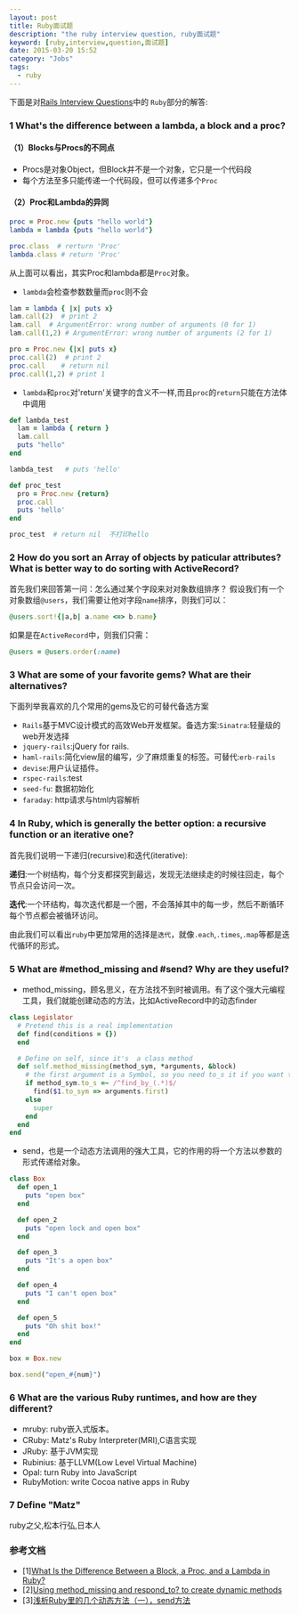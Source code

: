 ```yaml
---
layout: post
title: Ruby面试题
description: "the ruby interview question, ruby面试题"
keyword: [ruby,interview,question,面试题]
date: 2015-03-20 15:52
category: "Jobs"
tags:
  - ruby
---
```


下面是对[Rails Interview Questions](https://github.com/afeld/rails_interview_questions)中的
`Ruby`部分的解答:

### 1 What's the difference between a lambda, a block and a proc?
#### （1）Blocks与Procs的不同点
- Procs是对象Object，但Block并不是一个对象，它只是一个代码段
- 每个方法至多只能传递一个代码段，但可以传递多个`Proc`

#### （2）Proc和Lambda的异同

```ruby
proc = Proc.new {puts "hello world"}
lambda = lambda {puts "hello world"}

proc.class  # rerturn 'Proc'
lambda.class # return 'Proc'
```
从上面可以看出，其实Proc和lambda都是`Proc`对象。

- `lambda`会检查参数数量而`proc`则不会

```ruby
lam = lambda { |x| puts x}
lam.call(2)  # print 2
lam.call  # ArgumentError: wrong number of arguments (0 for 1)
lam.call(1,2) # ArgumentError: wrong number of arguments (2 for 1)

pro = Proc.new {|x| puts x}
proc.call(2)  # print 2
proc.call    # return nil
proc.call(1,2) # print 1
```

- `lambda`和`proc`对'return'关键字的含义不一样,而且`proc`的`return`只能在方法体中调用

```ruby
def lambda_test
  lam = lambda { return }
  lam.call
  puts "hello"
end

lambda_test   # puts 'hello'

def proc_test
  pro = Proc.new {return}
  proc.call
  puts 'hello'
end

proc_test  # return nil  不打印hello
```
### 2 How do you sort an Array of objects by paticular attributes? What is better way to do sorting with ActiveRecord?
首先我们来回答第一问：怎么通过某个字段来对对象数组排序？
假设我们有一个对象数组`@users`，我们需要让他对字段`name`排序，则我们可以：

```ruby
@users.sort!{|a,b| a.name <=> b.name}
```
如果是在`ActiveRecord`中，则我们只需：

```ruby
@users = @users.order(:name)
```

### 3 What are some of your favorite gems? What are their alternatives?
下面列举我喜欢的几个常用的gems及它的可替代备选方案

- `Rails`基于MVC设计模式的高效Web开发框架。备选方案:`Sinatra`:轻量级的web开发选择
- `jquery-rails`:jQuery for rails.
- `haml-rails`:简化view层的编写，少了麻烦重复的标签。可替代:`erb-rails`
- `devise`:用户认证插件。
- `rspec-rails`:test
- `seed-fu`: 数据初始化
- `faraday`: http请求与html内容解析

### 4 In Ruby, which is generally the better option: a recursive function or an iterative one?

首先我们说明一下递归(recursive)和迭代(iterative):

**递归**:一个树结构，每个分支都探究到最远，发现无法继续走的时候往回走，每个节点只会访问一次。

**迭代**:一个环结构，每次迭代都是一个圈，不会落掉其中的每一步，然后不断循环每个节点都会被循环访问。

由此我们可以看出`ruby`中更加常用的选择是`迭代`，就像`.each`,`.times`,`.map`等都是迭代循环的形式。

### 5 What are #method_missing and #send? Why are they useful?
- method_missing，顾名思义，在方法找不到时被调用。有了这个强大元编程工具，我们就能创建动态的方法，比如ActiveRecord中的动态finder

```ruby
class Legislator
  # Pretend this is a real implementation
  def find(conditions = {})
  end

  # Define on self, since it's  a class method
  def self.method_missing(method_sym, *arguments, &block)
    # the first argument is a Symbol, so you need to_s it if you want to pattern match
    if method_sym.to_s =~ /^find_by_(.*)$/
      find($1.to_sym => arguments.first)
    else
      super
    end
  end
end
```
- send，也是一个动态方法调用的强大工具，它的作用的将一个方法以参数的形式传递给对象。

```ruby
class Box
  def open_1
    puts "open box"
  end

  def open_2
    puts "open lock and open box"
  end

  def open_3
    puts "It's a open box"
  end

  def open_4
    puts "I can't open box"
  end

  def open_5
    puts "Oh shit box!"
  end
end

box = Box.new

box.send("open_#{num}")
```

### 6 What are the various Ruby runtimes, and how are they different?
- mruby: ruby嵌入式版本。
- CRuby: Matz's Ruby Interpreter(MRI),C语言实现
- JRuby: 基于JVM实现
- Rubinius: 基于LLVM(Low Level Virtual Machine)
- Opal: turn Ruby into JavaScript
- RubyMotion: write Cocoa native apps in Ruby

### 7 Define "Matz"
ruby之父,松本行弘,日本人

### 参考文档
- [1][What Is the Difference Between a Block, a Proc, and a Lambda in Ruby?](http://awaxman11.github.io/blog/2013/08/05/what-is-the-difference-between-a-block/)
- [2][Using method_missing and respond_to? to create dynamic methods](http://technicalpickles.com/posts/using-method_missing-and-respond_to-to-create-dynamic-methods/)
- [3][浅析Ruby里的几个动态方法（一），send方法](https://ruby-china.org/topics/4313)
